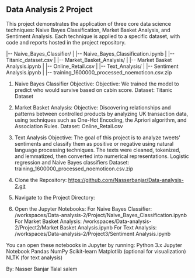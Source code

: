 ## Data Analysis 2 Project  ##
This project demonstrates the application of three core data science techniques: Naive Bayes Classification, Market Basket Analysis, and Sentiment Analysis. Each technique is applied to a specific dataset, with code and reports hosted in the project repository.

|-- Naive_Bayes_Classifier/
|   |-- Naive_Bayes_Classification.ipynb
|   |-- Titanic_dataset.csv
|
|-- Market_Basket_Analysis/
|   |-- Market Basket Analysis.ipynb
|   |-- Online_Retail.csv
|
|-- Text_Analysis/
|   |-- Sentiment Analysis.ipynb
|   |-- training_1600000_processed_noemoticon.csv.zip

1.	Naive Bayes Classifier Objective: 
Objective: We trained the model to predict who would survive based on cabin score.
Dataset: Titanic Dataset

2.	Market Basket Analysis:
Objective: Discovering relationships and patterns between controlled products by analyzing UK transaction data, using techniques such as One-Hot Encoding, the Apriori algorithm, and Association Rules.
Dataset: Online_Retail.csv

3. Text Analysis 
 Objective: The goal of this project is to analyze tweets' sentiments and classify them as positive or negative using natural language processing techniques. The texts were cleaned, tokenized, and lemmatized, then converted into numerical representations. Logistic regression and Naive Bayes classifiers
 Dataset: training_1600000_processed_noemoticon.csv.zip

 1. Clone the Repository:
    https://github.com/Nasserbanjar/Data-analysis-2.git

2. Navigate to the Project Directory:
  
 3. Open the Jupyter Notebooks:
 For Naive Bayes Classifier:
/workspaces/Data-analysis-2/Project/Naive_Bayes_Classification.ipynb
 For Market Basket Analysis:
/workspaces/Data-analysis-2/Project2/Market Basket Analysis.ipynb
 For Text Analysis:
/workspaces/Data-analysis-2/Project3/Sentiment Analysis.ipynb

 You can open these notebooks in Jupyter by running:
 Python 3.x
 Jupyter Notebook
 Pandas
 NumPy
 Scikit-learn
 Matplotlib (optional for visualization)
 NLTK (for text analysis)

By:
Nasser Banjar
Talal salem
